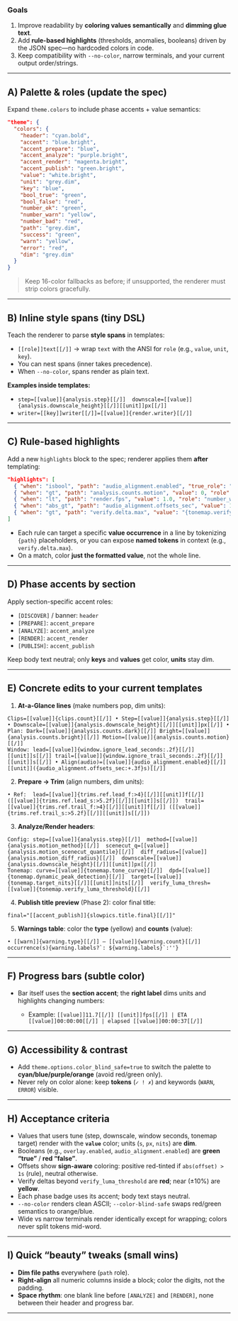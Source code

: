 ### Goals

1. Improve readability by **coloring values semantically** and **dimming glue text**.
2. Add **rule-based highlights** (thresholds, anomalies, booleans) driven by the JSON spec—no hardcoded colors in code.
3. Keep compatibility with `--no-color`, narrow terminals, and your current output order/strings.

---

## A) Palette & roles (update the spec)

Expand `theme.colors` to include phase accents + value semantics:

```json
"theme": {
  "colors": {
    "header": "cyan.bold",
    "accent": "blue.bright",
    "accent_prepare": "blue",
    "accent_analyze": "purple.bright",
    "accent_render": "magenta.bright",
    "accent_publish": "green.bright",
    "value": "white.bright",
    "unit": "grey.dim",
    "key": "blue",
    "bool_true": "green",
    "bool_false": "red",
    "number_ok": "green",
    "number_warn": "yellow",
    "number_bad": "red",
    "path": "grey.dim",
    "success": "green",
    "warn": "yellow",
    "error": "red",
    "dim": "grey.dim"
  }
}
```

> Keep 16-color fallbacks as before; if unsupported, the renderer must strip colors gracefully.

---

## B) Inline style spans (tiny DSL)

Teach the renderer to parse **style spans** in templates:

* `[[role]]text[[/]]` → wrap `text` with the ANSI for `role` (e.g., `value`, `unit`, `key`).
* You can nest spans (inner takes precedence).
* When `--no-color`, spans render as plain text.

**Examples inside templates:**

* `step=[[value]]{analysis.step}[[/]]  downscale=[[value]]{analysis.downscale_height}[[/]][[unit]]px[[/]]`
* `writer=[[key]]writer[[/]]=[[value]]{render.writer}[[/]]`

---

## C) Rule-based highlights

Add a new `highlights` block to the spec; renderer applies them **after** templating:

```json
"highlights": [
  { "when": "isbool", "path": "audio_alignment.enabled", "true_role": "bool_true", "false_role": "bool_false" },
  { "when": "gt", "path": "analysis.counts.motion", "value": 0, "role": "accent_analyze" },
  { "when": "lt", "path": "render.fps", "value": 1.0, "role": "number_warn" },
  { "when": "abs_gt", "path": "audio_alignment.offsets_sec", "value": 1.0, "role": "number_warn" },
  { "when": "gt", "path": "verify.delta.max", "value": "{tonemap.verify_luma_threshold}", "role": "number_bad" }
]
```

* Each rule can target a specific **value occurrence** in a line by tokenizing `{path}` placeholders, or you can expose **named tokens** in context (e.g., `verify.delta.max`).
* On a match, color **just the formatted value**, not the whole line.

---

## D) Phase accents by section

Apply section-specific accent roles:

* `[DISCOVER]` / banner: `header`
* `[PREPARE]`: `accent_prepare`
* `[ANALYZE]`: `accent_analyze`
* `[RENDER]`: `accent_render`
* `[PUBLISH]`: `accent_publish`

Keep body text neutral; only **keys** and **values** get color, **units** stay dim.

---

## E) Concrete edits to your current templates

1. **At-a-Glance lines** (make numbers pop, dim units):

```
Clips=[[value]]{clips.count}[[/]] • Step=[[value]]{analysis.step}[[/]] • Downscale=[[value]]{analysis.downscale_height}[[/]][[unit]]px[[/]] • Plan: Dark=[[value]]{analysis.counts.dark}[[/]] Bright=[[value]]{analysis.counts.bright}[[/]] Motion=[[value]]{analysis.counts.motion}[[/]]
Window: lead=[[value]]{window.ignore_lead_seconds:.2f}[[/]][[unit]]s[[/]] trail=[[value]]{window.ignore_trail_seconds:.2f}[[/]][[unit]]s[[/]] • Align(audio)=[[value]]{audio_alignment.enabled}[[/]] [[unit]]({audio_alignment.offsets_sec:+.3f}s)[[/]]
```

2. **Prepare → Trim** (align numbers, dim units):

```
• Ref:  lead=[[value]]{trims.ref.lead_f:>4}[[/]][[unit]]f[[/]] ([[value]]{trims.ref.lead_s:>5.2f}[[/]][[unit]]s[[/]])  trail=[[value]]{trims.ref.trail_f:>4}[[/]][[unit]]f[[/]] ([[value]]{trims.ref.trail_s:>5.2f}[[/]][[unit]]s[[/]])
```

3. **Analyze/Render headers**:

```
Config: step=[[value]]{analysis.step}[[/]]  method=[[value]]{analysis.motion_method}[[/]]  scenecut_q=[[value]]{analysis.motion_scenecut_quantile}[[/]]  diff_radius=[[value]]{analysis.motion_diff_radius}[[/]]  downscale=[[value]]{analysis.downscale_height}[[/]][[unit]]px[[/]]
Tonemap: curve=[[value]]{tonemap.tone_curve}[[/]]  dpd=[[value]]{tonemap.dynamic_peak_detection}[[/]]  target=[[value]]{tonemap.target_nits}[[/]][[unit]]nits[[/]]  verify_luma_thresh=[[value]]{tonemap.verify_luma_threshold}[[/]]
```

4. **Publish title preview** (Phase 2): color final title:

```
final="[[accent_publish]]{slowpics.title.final}[[/]]"
```

5. **Warnings table**: color the **type** (yellow) and **counts** (value):

```
• [[warn]]{warning.type}[[/]] — [[value]]{warning.count}[[/]] occurrence(s){warning.labels?`: ${warning.labels}`:''}
```

---

## F) Progress bars (subtle color)

* Bar itself uses the **section accent**; the **right label** dims units and highlights changing numbers:

  * Example: `[[value]]11.7[[/]] [[unit]]fps[[/]] | ETA [[value]]00:00:00[[/]] | elapsed [[value]]00:00:37[[/]]`

---

## G) Accessibility & contrast

* Add `theme.options.color_blind_safe=true` to switch the palette to **cyan/blue/purple/orange** (avoid red/green only).
* Never rely on color alone: keep **tokens** (`✓ ! ✗`) and keywords (`WARN`, `ERROR`) visible.

---

## H) Acceptance criteria

* Values that users tune (step, downscale, window seconds, tonemap target) render with the **`value`** color; units (`s`, `px`, `nits`) are **dim**.
* Booleans (e.g., `overlay.enabled`, `audio_alignment.enabled`) are **green “true”** / **red “false”**.
* Offsets show **sign-aware** coloring: positive red-tinted if `abs(offset) > 1s` (rule), neutral otherwise.
* Verify deltas beyond `verify_luma_threshold` are **red**; near (±10%) are **yellow**.
* Each phase badge uses its accent; body text stays neutral.
* `--no-color` renders clean ASCII; `--color-blind-safe` swaps red/green semantics to orange/blue.
* Wide vs narrow terminals render identically except for wrapping; colors never split tokens mid-word.

---

## I) Quick “beauty” tweaks (small wins)

* **Dim file paths** everywhere (`path` role).
* **Right-align** all numeric columns inside a block; color the digits, not the padding.
* **Space rhythm**: one blank line before `[ANALYZE]` and `[RENDER]`, none between their header and progress bar.

---